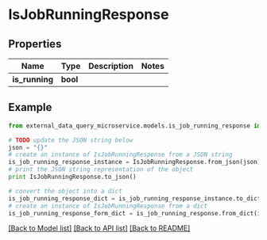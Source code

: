 # IsJobRunningResponse


## Properties

Name | Type | Description | Notes
------------ | ------------- | ------------- | -------------
**is_running** | **bool** |  | 

## Example

```python
from external_data_query_microservice.models.is_job_running_response import IsJobRunningResponse

# TODO update the JSON string below
json = "{}"
# create an instance of IsJobRunningResponse from a JSON string
is_job_running_response_instance = IsJobRunningResponse.from_json(json)
# print the JSON string representation of the object
print IsJobRunningResponse.to_json()

# convert the object into a dict
is_job_running_response_dict = is_job_running_response_instance.to_dict()
# create an instance of IsJobRunningResponse from a dict
is_job_running_response_form_dict = is_job_running_response.from_dict(is_job_running_response_dict)
```
[[Back to Model list]](../README.md#documentation-for-models) [[Back to API list]](../README.md#documentation-for-api-endpoints) [[Back to README]](../README.md)


